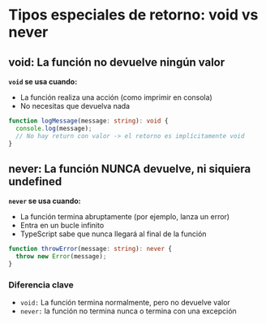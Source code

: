 # Tipos especiales de retorno: void vs never

## void: La función no devuelve ningún valor

**`void` se usa cuando:**

- La función realiza una acción (como imprimir en consola)
- No necesitas que devuelva nada

```ts
function logMessage(message: string): void {
  console.log(message);
  // No hay return con valor -> el retorno es implícitamente void
}
```

## never: La función NUNCA devuelve, ni siquiera undefined

**`never` se usa cuando:**

- La función termina abruptamente (por ejemplo, lanza un error)
- Entra en un bucle infinito
- TypeScript sabe que nunca llegará al final de la función

```ts
function throwError(message: string): never {
  throw new Error(message);
}
```

### Diferencia clave

- `void:` La función termina normalmente, pero no devuelve valor
- `never:` la función no termina nunca o termina con una excepción
